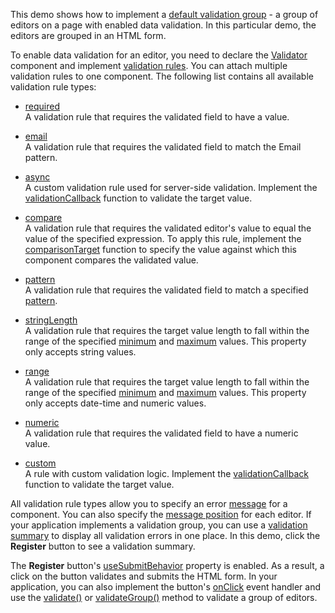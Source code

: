 This demo shows how to implement a [default validation group](/Documentation/Guide/UI_Components/Common/UI_Widgets/Data_Validation/#Validate_Several_Editor_Values/Group_the_Editors) - a group of editors on a page with enabled data validation. In this particular demo, the editors are grouped in an HTML form.

To enable data validation for an editor, you need to declare the [Validator](/Documentation/ApiReference/UI_Components/dxValidator/) component and implement [validation rules](/Documentation/ApiReference/UI_Components/dxValidator/Validation_Rules/). You can attach multiple validation rules to one component. The following list contains all available validation rule types:

- [required](/Documentation/ApiReference/UI_Components/dxValidator/Validation_Rules/RequiredRule/)    
A validation rule that requires the validated field to have a value.

- [email](/Documentation/ApiReference/UI_Components/dxValidator/Validation_Rules/EmailRule/)    
A validation rule that requires the validated field to match the Email pattern.

- [async](/Documentation/ApiReference/UI_Components/dxValidator/Validation_Rules/AsyncRule/)    
A custom validation rule used for server-side validation. Implement the [validationCallback](/Documentation/ApiReference/UI_Components/dxValidator/Validation_Rules/AsyncRule/#validationCallback) function to validate the target value.

- [compare](/Documentation/ApiReference/UI_Components/dxValidator/Validation_Rules/CompareRule/)    
A validation rule that requires the validated editor's value to equal the value of the specified expression. To apply this rule, implement the [comparisonTarget](/Documentation/ApiReference/UI_Components/dxValidator/Validation_Rules/CompareRule/#comparisonTarget) function to specify the value against which this component compares the validated value.

- [pattern](/Documentation/ApiReference/UI_Components/dxValidator/Validation_Rules/PatternRule/)    
A validation rule that requires the validated field to match a specified [pattern](/Documentation/ApiReference/UI_Components/dxValidator/Validation_Rules/PatternRule/#pattern). 

- [stringLength](/Documentation/ApiReference/UI_Components/dxValidator/Validation_Rules/StringLengthRule/)   
A validation rule that requires the target value length to fall within the range of the specified [minimum](/Documentation/ApiReference/UI_Components/dxValidator/Validation_Rules/StringLengthRule/#min) and [maximum](/Documentation/ApiReference/UI_Components/dxValidator/Validation_Rules/StringLengthRule/#max) values. This property only accepts string values.

- [range](/Documentation/ApiReference/UI_Components/dxValidator/Validation_Rules/RangeRule/)  
A validation rule that requires the target value length to fall within the range of the specified [minimum](/Documentation/ApiReference/UI_Components/dxValidator/Validation_Rules/RangeRule/#min) and [maximum](/Documentation/ApiReference/UI_Components/dxValidator/Validation_Rules/RangeRule/#max) values. This property only accepts date-time and numeric values.  

- [numeric](/Documentation/ApiReference/UI_Components/dxValidator/Validation_Rules/NumericRule/)    
A validation rule that requires the validated field to have a numeric value.

- [custom](/Documentation/ApiReference/UI_Components/dxValidator/Validation_Rules/CustomRule/)    
A rule with custom validation logic. Implement the [validationCallback](/Documentation/ApiReference/UI_Components/dxValidator/Validation_Rules/CustomRule/#validationCallback) function to validate the target value.

All validation rule types allow you to specify an error [message](/Documentation/ApiReference/UI_Components/dxValidator/Validation_Rules/RequiredRule/#message) for a component. You can also specify the [message position](/Documentation/ApiReference/UI_Components/dxAutocomplete/Configuration/#validationMessagePosition) for each editor. If your application implements a validation group, you can use a [validation summary](/Documentation/ApiReference/UI_Components/dxValidationSummary/) to display all validation errors in one place. In this demo, click the **Register** button to see a validation summary.

The **Register** button's [useSubmitBehavior](/Documentation/ApiReference/UI_Components/dxButton/Configuration/#useSubmitBehavior) property is enabled. As a result, a click on the button validates and submits the HTML form. In your application, you can also implement the button's [onClick](/Documentation/ApiReference/UI_Components/dxButton/Configuration/#onClick) event handler and use the [validate()](/Documentation/ApiReference/UI_Components/dxValidationGroup/Methods/#validate) or [validateGroup()](/Documentation/ApiReference/Common/Utils/validationEngine/#validateGroup) method to validate a group of editors.